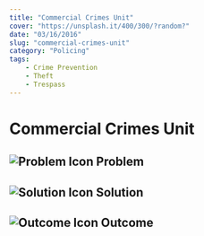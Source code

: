```yaml
---
title: "Commercial Crimes Unit"
cover: "https://unsplash.it/400/300/?random?"
date: "03/16/2016"
slug: "commercial-crimes-unit"
category: "Policing"
tags:
    - Crime Prevention
    - Theft
    - Trespass
---
```


# Commercial Crimes Unit

## ![Problem Icon](https://github.com/google/material-design-icons/raw/master/alert/1x_web/ic_error_outline_black_48dp.png "Problem") Problem

## ![Solution Icon](https://github.com/google/material-design-icons/raw/master/action/1x_web/ic_lightbulb_outline_black_48dp.png "Solution") Solution

## ![Outcome Icon](https://github.com/google/material-design-icons/raw/master/action/1x_web/ic_view_list_black_48dp.png "Outcome") Outcome
